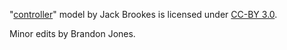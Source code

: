 "[controller](https://poly.google.com/view/cdts4fBVXe7)" model by Jack Brookes is licensed under [CC-BY 3.0](https://creativecommons.org/licenses/by/3.0/legalcode).

Minor edits by Brandon Jones.
